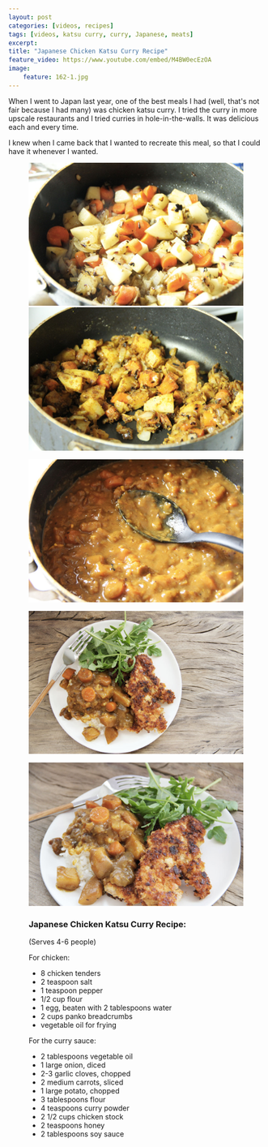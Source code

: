 ```yaml
---
layout: post
categories: [videos, recipes]
tags: [videos, katsu curry, curry, Japanese, meats]
excerpt: 
title: "Japanese Chicken Katsu Curry Recipe"
feature_video: https://www.youtube.com/embed/M4BW0ecEzOA
image:
    feature: 162-1.jpg
---
```


When I went to Japan last year, one of the best meals I had (well, that's not fair because I had many) was chicken katsu curry.  I tried the curry in more upscale restaurants and I tried curries in hole-in-the-walls.  It was delicious each and every time.

I knew when I came back that I wanted to recreate this meal, so that I could have it whenever I wanted.

<figure class="half">
<img src="/images/162-2.jpg">
<img src="/images/162-3.jpg">
</figure>

<figure>
    <img src="/images/162-4.jpg">
</figure>
<figure>
    <img src="/images/162-5.jpg">
</figure><figure>
    <img src="/images/162-6.jpg">
</figure>

<figure class="ingredients" markdown="1">

### Japanese Chicken Katsu Curry Recipe: 

(Serves 4-6 people) 

For chicken: 

- 8 chicken tenders
- 2 teaspoon salt
- 1 teaspoon pepper
- 1/2 cup flour
- 1 egg, beaten with  2 tablespoons water
- 2 cups panko breadcrumbs
- vegetable oil for frying

For the curry sauce: 

- 2 tablespoons vegetable oil
- 1 large onion, diced
- 2-3 garlic cloves, chopped
- 2 medium carrots, sliced
- 1 large potato, chopped
- 3 tablespoons flour
- 4 teaspoons curry powder
- 2 1/2 cups chicken stock
- 2 teaspoons honey
- 2 tablespoons soy sauce

</figure>

